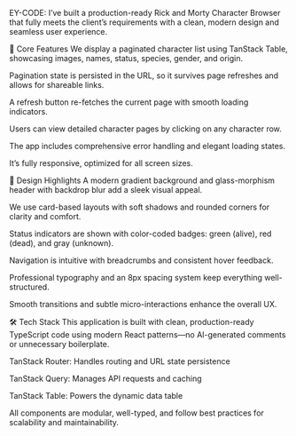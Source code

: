  E Y - C O D E :
I’ve built a production-ready Rick and Morty Character Browser that fully meets the client’s requirements with a clean, modern design and seamless user experience.

🚀 Core Features
We display a paginated character list using TanStack Table, showcasing images, names, status, species, gender, and origin.

Pagination state is persisted in the URL, so it survives page refreshes and allows for shareable links.

A refresh button re-fetches the current page with smooth loading indicators.

Users can view detailed character pages by clicking on any character row.

The app includes comprehensive error handling and elegant loading states.

It’s fully responsive, optimized for all screen sizes.

🎨 Design Highlights
A modern gradient background and glass-morphism header with backdrop blur add a sleek visual appeal.

We use card-based layouts with soft shadows and rounded corners for clarity and comfort.

Status indicators are shown with color-coded badges: green (alive), red (dead), and gray (unknown).

Navigation is intuitive with breadcrumbs and consistent hover feedback.

Professional typography and an 8px spacing system keep everything well-structured.

Smooth transitions and subtle micro-interactions enhance the overall UX.

🛠️ Tech Stack
This application is built with clean, production-ready TypeScript code using modern React patterns—no AI-generated comments or unnecessary boilerplate.

TanStack Router: Handles routing and URL state persistence

TanStack Query: Manages API requests and caching

TanStack Table: Powers the dynamic data table

All components are modular, well-typed, and follow best practices for scalability and maintainability.


 
 
